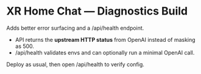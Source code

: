 # XR Home Chat — Diagnostics Build

Adds better error surfacing and a /api/health endpoint.
- API returns the **upstream HTTP status** from OpenAI instead of masking as 500.
- /api/health validates envs and can optionally run a minimal OpenAI call.

Deploy as usual, then open /api/health to verify config.
